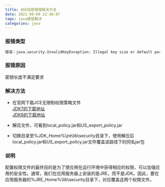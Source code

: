 ```yaml
---
title: ASE加密报错解决方法
date: 2021-08-09 22:48:07
tags: java报错解决
categories: java
---
```

### 报错类型

 ``` bash
错误：java.security.InvalidKeyException: Illegal key size or default parameter
 ```
### 报错原因
密钥长度不满足要求  
<!--more-->
### 解决方法
- 在官网下载JCE无限制权限策略文件  
[JDK7的下载地址](http://www.oracle.com/technetwork/java/javase/downloads/jce-7-download-432124.html)  
[JDK8的下载地址](http://www.oracle.com/technetwork/java/javase/downloads/jce8-download-2133166.html)  
- 解压文件，可看到local\_policy.jar和US\_export_policy.jar

- 切换目录至%JDK\_Home%\jre\\lib\\security目录下，使用解压后local\_policy.jar和US\_export_policy.jar文件覆盖该路径下的同名jar包

### 说明

配置权限文件的最终目的是为了使应用在运行环境中获得相应的权限，可以加强应用的安全性。通常，我们在应用服务器上安装的是JRE，而不是JDK。因此，要在应用服务器的%JRE\_Home%\lib\security目录下，对应覆盖这两个权限文件。